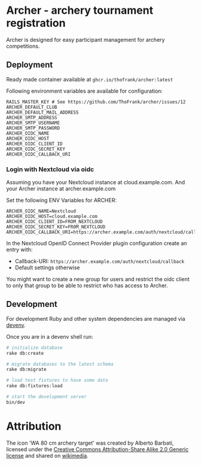 # Archer - archery tournament registration

Archer is designed for easy participant management for archery competitions.

## Deployment

Ready made container available at ``ghcr.io/thofrank/archer:latest``

Following environment variables are available for configuration:

```
RAILS_MASTER_KEY # See https://github.com/ThoFrank/archer/issues/12
ARCHER_DEFAULT_CLUB
ARCHER_DEFAULT_MAIL_ADDRESS
ARCHER_SMTP_ADDRESS
ARCHER_SMTP_USERNAME
ARCHER_SMTP_PASSWORD
ARCHER_OIDC_NAME
ARCHER_OIDC_HOST
ARCHER_OIDC_CLIENT_ID
ARCHER_OIDC_SECRET_KEY
ARCHER_OIDC_CALLBACK_URI
```

### Login with Nextcloud via oidc

Assuming you have your Nextcloud instance at cloud.example.com. And your Archer instance at archer.example.com

Set the following ENV Variables for ARCHER:
```
ARCHER_OIDC_NAME=Nextcloud
ARCHER_OIDC_HOST=cloud.example.com
ARCHER_OIDC_CLIENT_ID=FROM_NEXTCLOUD
ARCHER_OIDC_SECRET_KEY=FROM_NEXTCLOUD
ARCHER_OIDC_CALLBACK_URI=https://archer.example.com/auth/nextcloud/callback
```

In the Nextcloud OpenID Connect Provider plugin configuration create an entry with:

- Callback-URI: `https://archer.example.com/auth/nextcloud/callback`
- Default settings otherwise

You might want to create a new group for users and restrict the oidc client to only that group to be able to restrict who has access to Archer.

## Development

For development Ruby and other system dependencies are managed via [devenv](https://devenv.sh).

Once you are in a devenv shell run:

```bash
# initialize database
rake db:create

# migrate databases to the latest schema
rake db:migrate

# load test fixtures to have some data
rake db:fixtures:load

# start the development server
bin/dev
```

# Attribution

The icon 'WA 80 cm archery target' was created by Alberto Barbati, licensed under the [Creative Commons Attribution-Share Alike 2.0 Generic license](https://creativecommons.org/licenses/by-sa/2.0/deed.en) and shared on [wikimedia](https://commons.wikimedia.org/wiki/File:WA_80_cm_archery_target.svg).
